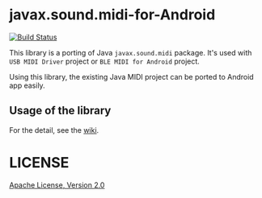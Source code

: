 # javax.sound.midi-for-Android
[![Build Status](https://jitpack.io/v/kshoji/javax.sound.midi-for-Android.svg)](https://jitpack.io/#kshoji/javax.sound.midi-for-Android)

This library is a porting of Java `javax.sound.midi` package.
It's used with `USB MIDI Driver` project or `BLE MIDI for Android` project.

Using this library, the existing Java MIDI project can be ported to Android app easily.

Usage of the library
--------------------

For the detail, see the [wiki](https://github.com/kshoji/javax.sound.midi-for-Android/wiki).

LICENSE
=======
[Apache License, Version 2.0](http://www.apache.org/licenses/LICENSE-2.0)
